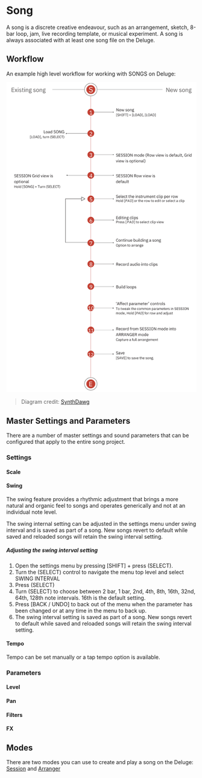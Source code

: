 # Song

A song is a discrete creative endeavour, such as an arrangement, sketch, 8-bar loop, jam, live recording template, or musical experiment. A song is always associated with at least one song file on the Deluge.

## Workflow

An example high level workflow for working with SONGS on Deluge:

![An image a high level workflow for working with Songs on Deluge](../../images/example-song-workflow.png "Synthstrom Deluge Example Song Workflow")
> Diagram credit: [SynthDawg](https://www.synthdawg.com)

## Master Settings and Parameters

There are a number of master settings and sound parameters that can be configured that apply to the entire song project.

### Settings

#### Scale

#### Swing

The swing feature provides a rhythmic adjustment that brings a more natural and organic feel to songs and operates generically and not at an individual note level.

The swing internal setting can be adjusted in the settings menu under swing interval and is saved as part of a song. New songs revert to default while saved and reloaded songs will retain the swing interval setting.

##### Adjusting the swing interval setting

1. Open the settings menu by pressing [SHIFT] + press (SELECT).
2. Turn the (SELECT) control to navigate the menu top level and select SWING INTERVAL
3. Press (SELECT)
4. Turn (SELECT) to choose between 2 bar, 1 bar, 2nd, 4th, 8th, 16th, 32nd, 64th, 128th note intervals. 16th is the default setting.
5. Press [BACK / UNDO] to back out of the menu when the parameter has been changed or at any time in the menu to back up.
6. The swing interval setting is saved as part of a song. New songs revert to default while saved and reloaded songs will retain the swing interval setting.

#### Tempo

Tempo can be set manually or a tap tempo option is available.

### Parameters

#### Level
#### Pan
#### Filters
#### FX

## Modes

There are two modes you can use to create and play a song on the Deluge: [Session](./song-modes/session-mode.md) and [Arranger](./song-modes/arranger-mode.md)
